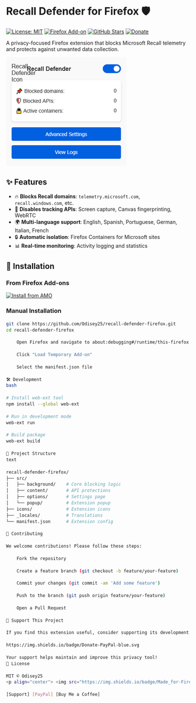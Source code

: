# Recall Defender for Firefox 🛡️

[![License: MIT](https://img.shields.io/badge/License-MIT-yellow.svg)](LICENSE)
[![Firefox Add-on](https://img.shields.io/amo/v/recall-defender?color=orange)](https://addons.mozilla.org/firefox/addon/recall-defender/)
[![GitHub Stars](https://img.shields.io/github/stars/Odisey25/recall-defender-firefox)](https://github.com/Odisey25/recall-defender-firefox/stargazers)
[![Donate](https://img.shields.io/badge/Donate-PayPal-blue.svg)](https://paypal.me/herin2019)

A privacy-focused Firefox extension that blocks Microsoft Recall telemetry and protects against unwanted data collection.

![Extension Screenshot](assets/screenshot.png) 
## ✨ Features

- 🔥 **Blocks Recall domains**: `telemetry.microsoft.com`, `recall.windows.com`, etc.
- 🚫 **Disables tracking APIs**: Screen capture, Canvas fingerprinting, WebRTC
- 🌍 **Multi-language support**: English, Spanish, Portuguese, German, Italian, French
- 🔒 **Automatic isolation**: Firefox Containers for Microsoft sites
- 📊 **Real-time monitoring**: Activity logging and statistics

## 🚀 Installation

### From Firefox Add-ons
[![Install from AMO](https://img.shields.io/badge/Install-Firefox_Add_ons-orange?logo=firefox)](https://addons.mozilla.org/firefox/addon/recall-defender/)

### Manual Installation
```bash
git clone https://github.com/Odisey25/recall-defender-firefox.git
cd recall-defender-firefox

    Open Firefox and navigate to about:debugging#/runtime/this-firefox

    Click "Load Temporary Add-on"

    Select the manifest.json file

🛠️ Development
bash

# Install web-ext tool
npm install --global web-ext

# Run in development mode
web-ext run

# Build package
web-ext build

📂 Project Structure
text

recall-defender-firefox/
├── src/
│   ├── background/    # Core blocking logic
│   ├── content/       # API protections
│   ├── options/       # Settings page
│   └── popup/         # Extension popup
├── icons/             # Extension icons
├── _locales/          # Translations
└── manifest.json      # Extension config

🤝 Contributing

We welcome contributions! Please follow these steps:

    Fork the repository

    Create a feature branch (git checkout -b feature/your-feature)

    Commit your changes (git commit -am 'Add some feature')

    Push to the branch (git push origin feature/your-feature)

    Open a Pull Request

💖 Support This Project

If you find this extension useful, consider supporting its development:

https://img.shields.io/badge/Donate-PayPal-blue.svg

Your support helps maintain and improve this privacy tool!
📜 License

MIT © Odisey25
<p align="center"> <img src="https://img.shields.io/badge/Made_for-Firefox-orange?logo=firefox" alt="Made for Firefox"> </p> ```

[Support] [PayPal] [Buy Me a Coffee]